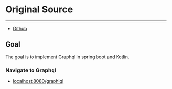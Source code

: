 # Original Source

---

- [Github](https://github.com/brneto/graphql-api)

## Goal
The goal is to implement Graphql in spring boot and Kotlin.

### Navigate to Graphql
- [localhost:8080/graphiql](http://localhost:8080/graphiql)